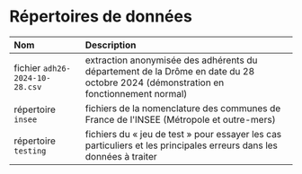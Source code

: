 # Répertoires de données

| Nom | Description |
| :-- | :--         |
| fichier `adh26-2024-10-28.csv` | extraction anonymisée des adhérents du département de la Drôme en date du 28 octobre 2024 (démonstration en fonctionnement normal) |
| répertoire `insee` | fichiers de la nomenclature des communes de France de l'INSEE (Métropole et outre-mers) |
| répertoire `testing` | fichiers du « jeu de test » pour essayer les cas particuliers et les principales erreurs dans les données à traiter |
